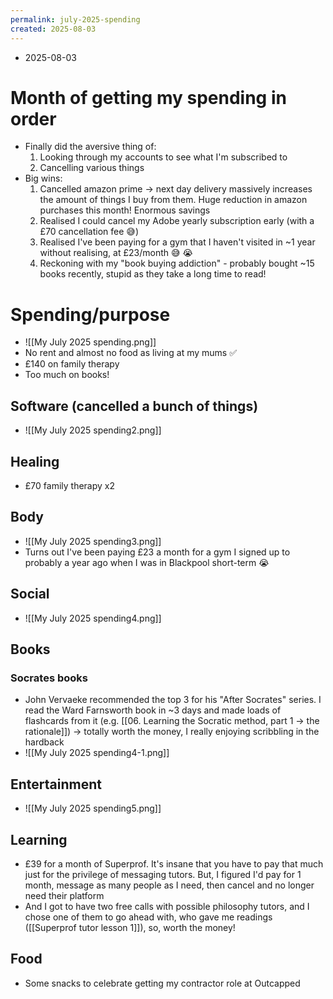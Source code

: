 ```yaml
---
permalink: july-2025-spending
created: 2025-08-03
---
```

- 2025-08-03
# Month of getting my spending in order
- Finally did the aversive thing of:
	1. Looking through my accounts to see what I'm subscribed to
	2. Cancelling various things
- Big wins:
	1. Cancelled amazon prime → next day delivery massively increases the amount of things I buy from them. Huge reduction in amazon purchases this month! Enormous savings
	2. Realised I could cancel my Adobe yearly subscription early (with a £70 cancellation fee 😅)
	3. Realised I've been paying for a gym that I haven't visited in ~1 year without realising, at £23/month 😅 😭
	4. Reckoning with my "book buying addiction" - probably bought ~15 books recently, stupid as they take a long time to read!
# Spending/purpose
- ![[My July 2025 spending.png]]
- No rent and almost no food as living at my mums ✅
- £140 on family therapy
- Too much on books!
## Software (cancelled a bunch of things)
- ![[My July 2025 spending2.png]]
## Healing
- £70 family therapy x2
## Body
- ![[My July 2025 spending3.png]]
- Turns out I've been paying £23 a month for a gym I signed up to probably a year ago when I was in Blackpool short-term 😭
## Social 
- ![[My July 2025 spending4.png]]
## Books
### Socrates books
- John Vervaeke recommended the top 3 for his "After Socrates" series. I read the Ward Farnsworth book in ~3 days and made loads of flashcards from it (e.g. [[06. Learning the Socratic method, part 1 → the rationale]]) → totally worth the money, I really enjoying scribbling in the hardback
- ![[My July 2025 spending4-1.png]]
## Entertainment
- ![[My July 2025 spending5.png]]
## Learning
- £39 for a month of Superprof. It's insane that you have to pay that much just for the privilege of messaging tutors. But, I figured I'd pay for 1 month, message as many people as I need, then cancel and no longer need their platform
- And I got to have two free calls with possible philosophy tutors, and I chose one of them to go ahead with, who gave me readings ([[Superprof tutor lesson 1]]), so, worth the money!
## Food
- Some snacks to celebrate getting my contractor role at Outcapped